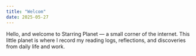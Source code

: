 ```yaml
---
title: "Welcom"
date: 2025-05-27
---
```

Hello, and welcome to Starring Planet — a small corner of the internet.
This little planet is where I record my reading logs, reflections, and discoveries from daily life and work.
